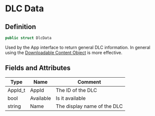 # DLC Data

## Definition

```csharp
public struct DlcData
```

Used by the App interface to return general DLC information. In general using the [Downloadable Content Object](../for-unity-game-engine/scriptable-objects/downloadable-content-object.md) is more effective.

## Fields and Attributes

| Type     | Name      | Comment                     |
| -------- | --------- | --------------------------- |
| AppId\_t | AppId     | The ID of the DLC           |
| bool     | Available | Is it available             |
| string   | Name      | The display name of the DLC |
